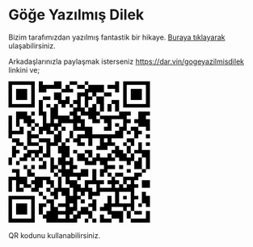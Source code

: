 # Göğe Yazılmış Dilek

Bizim tarafımızdan yazılmış fantastik bir hikaye. [Buraya tıklayarak](https://gogeyazilmisdilek.github.io/hikaye) ulaşabilirsiniz.

Arkadaşlarınızla paylaşmak isterseniz https://dar.vin/gogeyazilmisdilek linkini ve;

![](qrcode.png)

QR kodunu kullanabilirsiniz.
